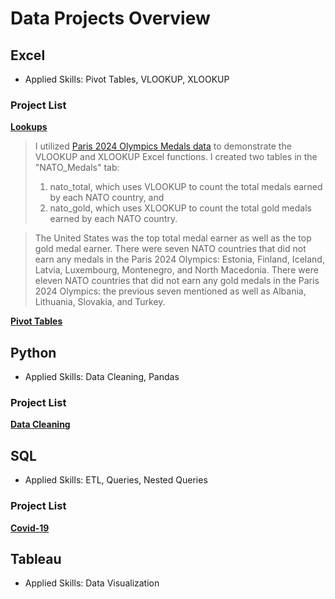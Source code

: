 # Data Projects Overview

## Excel
- Applied Skills: Pivot Tables, VLOOKUP, XLOOKUP

### Project List

[**Lookups**](https://github.com/jhays012/Data_Projects/tree/main/Excel/Lookups)
> I utilized [Paris 2024 Olympics Medals data](https://www.kaggle.com/datasets/berkayalan/paris-2024-olympics-medals/) to demonstrate the VLOOKUP and XLOOKUP Excel functions. I created two tables in the "NATO_Medals" tab:
> 1. nato_total, which uses VLOOKUP to count the total medals earned by each NATO country, and
> 2. nato_gold, which uses XLOOKUP to count the total gold medals earned by each NATO country.

> The United States was the top total medal earner as well as the top gold medal earner. There were seven NATO countries that did not earn any medals in the Paris 2024 Olympics: Estonia, Finland, Iceland, Latvia, Luxembourg, Montenegro, and North Macedonia. There were eleven NATO countries that did not earn any gold medals in the Paris 2024 Olympics: the previous seven mentioned as well as Albania, Lithuania, Slovakia, and Turkey.

[**Pivot Tables**](https://github.com/jhays012/Data_Projects/tree/main/Excel/Pivot_Tables)

## Python
- Applied Skills: Data Cleaning, Pandas

### Project List

[**Data Cleaning**](https://github.com/jhays012/Data_Projects/tree/main/Python/Data_Cleaning)

## SQL
- Applied Skills: ETL, Queries, Nested Queries

### Project List

[**Covid-19**](https://github.com/jhays012/Data_Projects/tree/main/SQL/Covid-19)

## Tableau
- Applied Skills: Data Visualization
